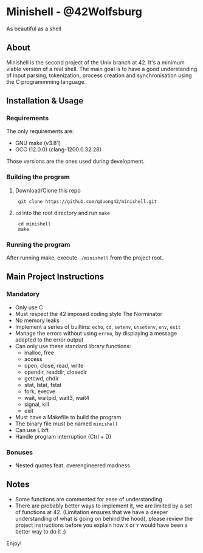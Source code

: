 # Minishell - @42Wolfsburg

As beautiful as a shell

## About

Minishell is the second project of the Unix branch at 42.
It's a minimum viable version of a real shell.
The main goal is to have a good understanding of input parsing, tokenization, process creation and
synchronisation using the C programmming language.

## Installation & Usage

### Requirements
The only requirements are:
- GNU make (v3.81)
- GCC (12.0.0) (clang-1200.0.32.28)

Those versions are the ones used during development.

### Building the program

1. Download/Clone this repo

        git clone https://github.com/qduong42/minishell.git
2. `cd` into the root directory and run `make`

        cd minishell
        make

### Running the program

After running make, execute `./minishell` from the project root.

## Main Project Instructions

### Mandatory

- Only use C
- Must respect the 42 imposed coding style The Norminator
- No memory leaks
- Implement a series of builtins: `echo`, `cd`, `setenv`, `unsetenv`, `env`, `exit`
- Manage the errors without using `errno`, by displaying a message adapted
to the error output
- Can only use these standard library functions:
    - malloc, free
    - access
    - open, close, read, write
    - opendir, readdir, closedir
    - getcwd, chdir
    - stat, lstat, fstat
    - fork, execve
    - wait, waitpid, wait3, wait4
    - signal, kill
    - exit
- Must have a Makefile to build the program
- The binary file must be named `minishell`
- Can use Libft
- Handle program interruption (Ctrl + D)

### Bonuses

- Nested quotes feat. overengineered madness


## Notes

- Some functions are commented for ease of understanding
- There are probably better ways to implement it, we are limited by a set of functions at 42. (Limitation ensures that we have a deeper understanding of what is going on behind the hood), please review the project instructions before you explain how `X` or `Y` would have been a better way to do it ;)


Enjoy!

